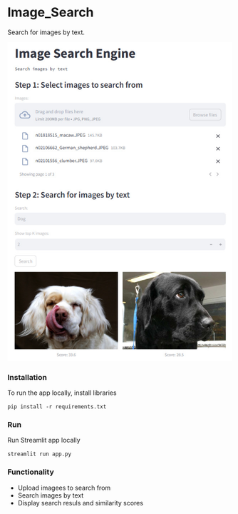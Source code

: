 # Image_Search

Search for images by text.

![screenshot](screenshots/screenshot_1.jpg)

### Installation
To run the app locally, install libraries
```
pip install -r requirements.txt
```

### Run
Run Streamlit app locally
```
streamlit run app.py
```

### Functionality
- Upload imagees to search from
- Search images by text
- Display search resuls and similarity scores